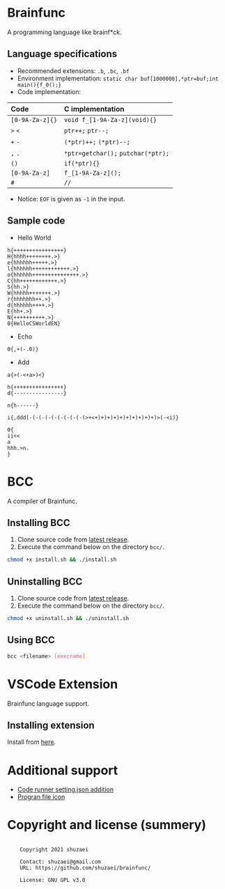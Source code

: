 # Brainfunc
A programming language like brainf\*ck.

## Language specifications

- Recommended extensions: `.b`, `.bc`, `.bf`
- Environment implementation: `static char buf[1000000],*ptr=buf;int main(){f_0();}`
- Code implementation:

| Code            | C implementation                   |
| :-------------- | :--------------------------------- |
| `[0-9A-Za-z]{}` | `void f_[1-9A-Za-z](void){}`       |
| `>` `<`         | `ptr++;` `ptr--;`                  |
| `+` `-`         | `(*ptr)++;` `(*ptr)--;`            |
| `,` `.`         | `*ptr=getchar();` `putchar(*ptr);` |
| `()`            | `if(*ptr){}`                       |
| `[0-9A-Za-z]`   | `f_[1-9A-Za-z]();`                 |
| `#`             | `//`                               |

- Notice: `EOF` is given as `-1` in the input.

## Sample code
- Hello World

```brainfuck
h{++++++++++++++++}
H{hhhh++++++++.>}
e{hhhhhh+++++.>}
l{hhhhhh++++++++++++.>}
o{hhhhhh+++++++++++++++.>}
C{hh++++++++++++.>}
S{hh.>}
W{hhhhh+++++++.>}
r{hhhhhhh++.>}
d{hhhhhh++++.>}
E{hh+.>}
N{++++++++++.>}
0{HelloCSWorldEN}
```

- Echo

```brainfuck
0{,+(-.0)}
```

- Add

```brainfuck
a{>(-<+a>)<}

h{++++++++++++++++}
d{----------------}

n{h------}

i{,ddd(-(-(-(-(-(-(-(-(-(>+<+)+)+)+)+)+)+)+)+)+)>(-<i)}

0{
ii<<
a
hhh.>n.
}
```

# BCC
A compiler of Brainfunc.

## Installing BCC
1. Clone source code from [latest release](https://github.com/shuzaei/brainfunc/releases/latest/).
2. Execute the command below on the directory `bcc/`.

```sh
chmod +x install.sh && ./install.sh
```

## Uninstalling BCC
1. Clone source code from [latest release](https://github.com/shuzaei/brainfunc/releases/latest/).
2. Execute the command below on the directory `bcc/`.

```sh
chmod +x uninstall.sh && ./uninstall.sh
```

## Using BCC
```sh
bcc <filename> [execname]
```

# VSCode Extension
Brainfunc language support.

## Installing extension
Install from [here](https://marketplace.visualstudio.com/items?itemName=shuzaei.vscode-brainfunc).

# Additional support
- [Code runner setting.json addition](./utils/code-runner.append.json)
- [Progran file icon](./utils/brainfunc.icon.svg)

# Copyright and license (summery)

```LICENSE

    Copyright 2021 shuzaei

    Contact: shuzaei@gmail.com
    URL: https://github.com/shuzaei/brainfunc/
    
    License: GNU GPL v3.0
    
```
